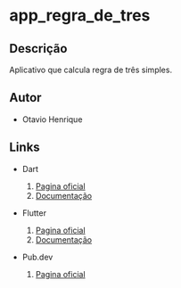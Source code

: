# app_regra_de_tres

## Descrição

Aplicativo que calcula regra de três simples.

## Autor

- Otavio Henrique

## Links

- Dart
  1. [Pagina oficial](https://dart.dev/)
  2. [Documentação](https://dart.dev/guides)

- Flutter
  1. [Pagina oficial](https://flutter.dev/)
  2. [Documentação](https://docs.flutter.dev/)

- Pub.dev
  1. [Pagina oficial](https://pub.dev/)
